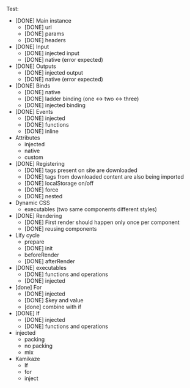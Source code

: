 Test:
- [DONE] Main instance
  - [DONE] url
  - [DONE] params
  - [DONE] headers
- [DONE] Input
  - [DONE] injected input
  - [DONE] native (error expected)
- [DONE] Outputs
  - [DONE] injected output
  - [DONE] native (error expected)
- [DONE] Binds
  - [DONE] native
  - [DONE] ladder binding (one <-> two <-> three)
  - [DONE] injected binding
- [DONE] Events
  - [DONE] injected
  - [DONE] functions
  - [DONE] inline
- Attributes
  - injected
  - native
  - custom
- [DONE] Registering
  - [DONE] tags present on site are downloaded
  - [DONE] tags from downloaded content are also being imported
  - [DONE] localStorage on/off
  - [DONE] force
  - [DONE] nested
- Dynamic CSS
  - executables (two same components different styles)
- [DONE] Rendering
  - [DONE] First render should happen only once per component
  - [DONE] reusing components
- Lify cycle
  - prepare
  - [DONE] init
  - beforeRender
  - [DONE] afterRender
- [DONE] executables
  - [DONE] functions and operations
  - [DONE] injected
- [done] For
  - [DONE] injected
  - [DONE] $key and value
  - [done] combine with if
- [DONE] If
  - [DONE] injected
  - [DONE] functions and operations
- injected
  - packing
  - no packing
  - mix
- Kamikaze
  - If
  - for
  - inject
